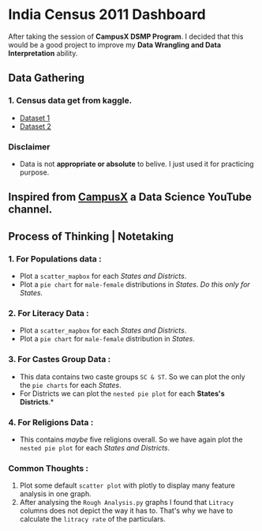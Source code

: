 # India Census 2011 Dashboard

After taking the session of **CampusX DSMP Program**. I decided that this would be a good project to improve my **Data Wrangling and Data Interpretation** ability.

## Data Gathering

### 1. Census data get from kaggle.

- [Dataset 1](https://www.kaggle.com/datasets/sirpunch/indian-census-data-with-geospatial-indexing)
- [Dataset 2](https://www.kaggle.com/datasets/danofer/india-census?select=india-districts-census-2011.csv)

### Disclaimer

- Data is not **appropriate or absolute** to belive. I just used it for practicing purpose.

## Inspired from [CampusX](https://youtube.com/@campusx-official) a Data Science YouTube channel.

## Process of Thinking | Notetaking

### 1. For Populations data :

- Plot a `scatter_mapbox` for each _States and Districts_.
- Plot a `pie chart` for `male-female` distributions in _States_. _Do this only for States._

### 2. For Literacy Data :

- Plot a `scatter_mapbox` for each _States and Districts_.
- Plot a `pie chart` for `male-female` distribution in _States_.

### 3. For Castes Group Data :

- This data contains two caste groups `SC & ST`. So we can plot the only the `pie charts` for each _States_.
- For Districts we can plot the `nested pie plot` for each **States's Districts**.\*

### 4. For Religions Data :

- This contains _maybe_ five religions overall. So we have again plot the `nested pie plot` for each _States and Districts_.

### Common Thoughts :

1. Plot some default `scatter plot` with plotly to display many feature analysis in one graph.
2. After analysing the `Rough Analysis.py` graphs I found that `Litracy` columns does not depict the way it has to. That's why we have to calculate the `litracy rate` of the particulars.
